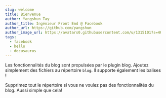 ```yaml
---
slug: welcome
title: Bienvenue
author: Yangshun Tay
author_title: Ingénieur Front End @ Facebook
author_url: https://github.com/yangshun
author_image_url: https://avatars0.githubusercontent.com/u/1315101?s=400&v=4
tags:
  - facebook
  - hello
  - docusaurus
---
```


Les fonctionnalités du blog sont propulsées par le plugin blog. Ajoutez simplement des fichiers au répertoire `blog`. Il supporte également les balises !

Supprimez tout le répertoire si vous ne voulez pas des fonctionnalités du blog. Aussi simple que cela!
